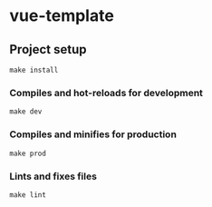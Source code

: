 # vue-template

## Project setup
```
make install
```

### Compiles and hot-reloads for development
```
make dev
```

### Compiles and minifies for production
```
make prod
```

### Lints and fixes files
```
make lint
```
